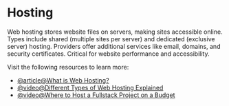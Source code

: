 # Hosting

Web hosting stores website files on servers, making sites accessible online. Types include shared (multiple sites per server) and dedicated (exclusive server) hosting. Providers offer additional services like email, domains, and security certificates. Critical for website performance and accessibility.

Visit the following resources to learn more:

- [@article@What is Web Hosting?](https://www.namecheap.com/guru-guides/what-is-web-hosting/)
- [@video@Different Types of Web Hosting Explained](https://www.youtube.com/watch?v=AXVZYzw8geg)
- [@video@Where to Host a Fullstack Project on a Budget](https://www.youtube.com/watch?v=Kx_1NYYJS7Q)